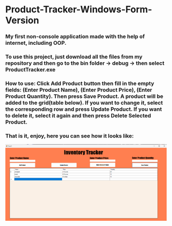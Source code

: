 # Product-Tracker-Windows-Form-Version
### My first non-console application made with the help of internet, including OOP.
### To use this project, just download all the files from my repository and then go to the bin folder -> debug -> then select ProductTracker.exe
### How to use: Click Add Product button then fill in the empty fields: (Enter Product Name), (Enter Product Price), (Enter Product Quantity). Then press Save Product. A product will be added to the grid(table below). If you want to change it, select the corresponding row and press Update Product. If you want to delete it, select it again and then press Delete Selected Product.
### That is it, enjoy, here you can see how it looks like:
![](ProductTracker/Images/image.png)
